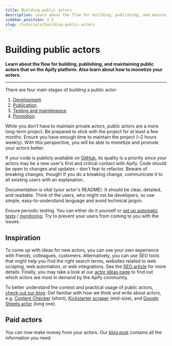 ```yaml
---
title: Building public actors
description: Learn about the flow for building, publishing, and maintaining public actors that on the Apify platform. Also learn about how to monetize your actors.
sidebar_position: 3.3
slug: /tutorials/building-public-actors
---
```


# Building public actors

**Learn about the flow for building, publishing, and maintaining public actors that on the Apify platform. Also learn about how to monetize your actors.**

---

There are four main stages of building a public actor:

1. [Development](../actors/development/index.md).
2. [Publication](../actors/publishing.md).
3. [Testing and maintenance](../actors/development/testing_and_maintenance.md).
4. [Promotion](https://developers.apify.com/academy/get-most-of-actors/seo-and-promotion).

While you don't have to maintain private actors, public actors are a more long-term project. Be prepared to stick with the project for at least a few months. Ensure you have enough time to maintain the project (~2 hours weekly). With this perspective, you will be able to monetize and promote your actors better.

If your code is publicly available on [GitHub](https://github.com), its quality is a priority since your actors may be a new user's first and critical contact with Apify. Code should be open to changes and updates – don't fear to refactor. Beware of breaking changes, though! If you do a breaking change, communicate it to all existing users with an explanation.

Documentation is vital (your actor's README). It should be clear, detailed, and readable. Think of the users, who might not be developers, so use simple, easy-to-understand language and avoid technical jargon.

Ensure periodic testing. You can either do it yourself or [set up automatic tests](../actors/development/testing_and_maintenance.md) / [monitoring](https://apify.com/apify/monitoring). Try to prevent your users from coming to you with the issues.

## Inspiration

To come up with ideas for new actors, you can use your own experience with friends, colleagues, customers. Alternatively, you can use SEO tools that might help you find the right search terms, websites related to web scraping, web automation, or web integrations. See the [SEO article](https://developers.apify.com/academy/apify-platform/get-most-of-actors/seo-and-promotion) for more details. Finally, you may take a look at our [actor ideas page](https://apify.com/ideas) to find out which actors are most in demand by the Apify community.

To better understand the context and practical usage of public actors, [check out our blog](https://blog.apify.com/). Get familiar with how we think and write about actors, e.g. [Content Checker](https://blog.apify.com/how-to-set-up-a-content-change-watchdog-for-any-website-in-5-minutes-460843b12271) (short), [Kickstarter scraper](https://blog.apify.com/kickstarter-search-actor-create-your-own-kickstarter-api-7672acdb8d77) (mid-size), and [Google Sheets actor](https://blog.apify.com/import-data-easily-to-and-from-google-sheets-with-a-new-apify-actor-43536b719029) (long one).

## Paid actors

You can now make money from your actors. Our [blog post](https://blog.apify.com/make-regular-passive-income-developing-web-automation-actors-b0392278d085/) contains all the information you need.
